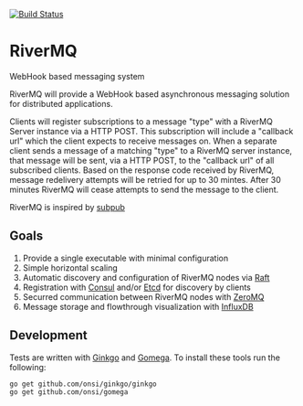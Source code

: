 [![Build Status](https://travis-ci.org/codelotus/rivermq.svg?branch=master)](https://travis-ci.org/codelotus/rivermq)

RiverMQ
========

WebHook based messaging system

RiverMQ will provide a WebHook based asynchronous messaging solution for distributed applications.

Clients will register subscriptions to a message "type" with a RiverMQ Server instance via a HTTP POST.  This subscription will include a "callback url" which the client expects to receive messages on.  When a separate client sends a message of a matching "type" to a RiverMQ server instance, that message will be sent, via a HTTP POST, to the "callback url" of all subscribed clients.  Based on the response code received by RiverMQ, message redelivery attempts will be retried for up to 30 mintes.  After 30 minutes RiverMQ will cease attempts to send the message to the client.

RiverMQ is inspired by [subpub](https://github.com/PearsonEducation/subpub)


Goals
-----

1. Provide a single executable with minimal configuration
1. Simple horizontal scaling
1. Automatic discovery and configuration of RiverMQ nodes via [Raft](https://raft.github.io/)
1. Registration with [Consul](https://www.consul.io/) and/or [Etcd](https://coreos.com/etcd/) for discovery by clients
1. Securred communication between RiverMQ nodes with [ZeroMQ](http://zeromq.org/)
1. Message storage and flowthrough visualization with [InfluxDB](https://influxdata.com/)


Development
-----------
Tests are written with [Ginkgo](http://onsi.github.io/ginkgo/) and [Gomega](http://onsi.github.io/gomega/).  To install these tools run the following:
```
go get github.com/onsi/ginkgo/ginkgo
go get github.com/onsi/gomega
```
